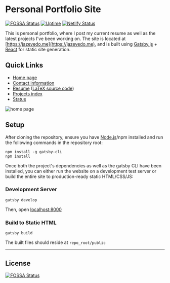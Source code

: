# Personal Portfolio Site

[![FOSSA Status](https://app.fossa.com/api/projects/git%2Bgithub.com%2Fjazevedo620%2Fjazevedo.me.svg?type=shield)](https://app.fossa.com/projects/git%2Bgithub.com%2Fjazevedo620%2Fjazevedo.me?ref=badge_shield) [![Uptime](https://img.shields.io/uptimerobot/ratio/m782911913-b294638d9eef6ebcdb451307.svg)](https://status.jazevedo.me/) [![Netlify Status](https://api.netlify.com/api/v1/badges/361d0295-d038-4c28-bb0e-55b0fd4e9475/deploy-status)](https://app.netlify.com/sites/focused-goodall-0dcf23/deploys)

This is personal portfolio, where I post my current resume as well as the latest projects I've been working on. The site is located at [https://jazevedo.me](https://jazevedo.me), and is built using [Gatsby.js](https://www.gatsbyjs.org/) + [React](https://reactjs.org) for static site generation.

## Quick Links

- [Home page](https://jazevedo.me/)
- [Contact information](https://jazevedo.me/#contact)
- [Resume](https://jazevedo.me/resume) ([LaTeX source code](https://jazevedo.me/resume/source))
- [Projects index](https://jazevedo.me/projects)
- [Status](https://status.jazevedo.me/)

![home page](https://i.imgur.com/90a2XVp.png)

## Setup

After cloning the repository, ensure you have [Node.js](https://nodejs.org/en/)/npm installed and run the following commands in the repository root:

```
npm install -g gatsby-cli
npm install
```

Once both the project's dependencies as well as the gatsby CLI have been installed, you can either run the website on a development test server or build the entire site to production-ready static HTML/CSS/JS:

### Development Server

```
gatsby develop
```

Then, open [localhost:8000](http://localhost:8000/)

### Build to Static HTML

```
gatsby build
```

The built files should reside at `repo_root/public`

---

## License

[![FOSSA Status](https://app.fossa.com/api/projects/git%2Bgithub.com%2Fjazevedo620%2Fjazevedo.me.svg?type=large)](https://app.fossa.com/projects/git%2Bgithub.com%2Fjazevedo620%2Fjazevedo.me?ref=badge_large)
